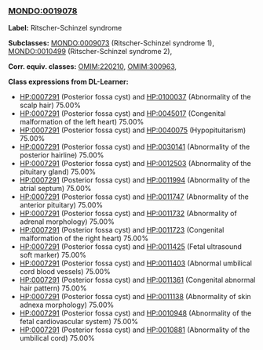 
### [MONDO:0019078](http://purl.obolibrary.org/obo/MONDO_0019078)
**Label:** Ritscher-Schinzel syndrome

**Subclasses:** [MONDO:0009073](http://purl.obolibrary.org/obo/MONDO_0009073) (Ritscher-Schinzel syndrome 1), [MONDO:0010499](http://purl.obolibrary.org/obo/MONDO_0010499) (Ritscher-Schinzel syndrome 2), 

**Corr. equiv. classes:** [OMIM:220210](http://purl.obolibrary.org/obo/OMIM_220210), [OMIM:300963](http://purl.obolibrary.org/obo/OMIM_300963), 

**Class expressions from DL-Learner:**

- [HP:0007291](http://purl.obolibrary.org/obo/HP_0007291) (Posterior fossa cyst) and [HP:0100037](http://purl.obolibrary.org/obo/HP_0100037) (Abnormality of the scalp hair) 75.00%
- [HP:0007291](http://purl.obolibrary.org/obo/HP_0007291) (Posterior fossa cyst) and [HP:0045017](http://purl.obolibrary.org/obo/HP_0045017) (Congenital malformation of the left heart) 75.00%
- [HP:0007291](http://purl.obolibrary.org/obo/HP_0007291) (Posterior fossa cyst) and [HP:0040075](http://purl.obolibrary.org/obo/HP_0040075) (Hypopituitarism) 75.00%
- [HP:0007291](http://purl.obolibrary.org/obo/HP_0007291) (Posterior fossa cyst) and [HP:0030141](http://purl.obolibrary.org/obo/HP_0030141) (Abnormality of the posterior hairline) 75.00%
- [HP:0007291](http://purl.obolibrary.org/obo/HP_0007291) (Posterior fossa cyst) and [HP:0012503](http://purl.obolibrary.org/obo/HP_0012503) (Abnormality of the pituitary gland) 75.00%
- [HP:0007291](http://purl.obolibrary.org/obo/HP_0007291) (Posterior fossa cyst) and [HP:0011994](http://purl.obolibrary.org/obo/HP_0011994) (Abnormality of the atrial septum) 75.00%
- [HP:0007291](http://purl.obolibrary.org/obo/HP_0007291) (Posterior fossa cyst) and [HP:0011747](http://purl.obolibrary.org/obo/HP_0011747) (Abnormality of the anterior pituitary) 75.00%
- [HP:0007291](http://purl.obolibrary.org/obo/HP_0007291) (Posterior fossa cyst) and [HP:0011732](http://purl.obolibrary.org/obo/HP_0011732) (Abnormality of adrenal morphology) 75.00%
- [HP:0007291](http://purl.obolibrary.org/obo/HP_0007291) (Posterior fossa cyst) and [HP:0011723](http://purl.obolibrary.org/obo/HP_0011723) (Congenital malformation of the right heart) 75.00%
- [HP:0007291](http://purl.obolibrary.org/obo/HP_0007291) (Posterior fossa cyst) and [HP:0011425](http://purl.obolibrary.org/obo/HP_0011425) (Fetal ultrasound soft marker) 75.00%
- [HP:0007291](http://purl.obolibrary.org/obo/HP_0007291) (Posterior fossa cyst) and [HP:0011403](http://purl.obolibrary.org/obo/HP_0011403) (Abnormal umbilical cord blood vessels) 75.00%
- [HP:0007291](http://purl.obolibrary.org/obo/HP_0007291) (Posterior fossa cyst) and [HP:0011361](http://purl.obolibrary.org/obo/HP_0011361) (Congenital abnormal hair pattern) 75.00%
- [HP:0007291](http://purl.obolibrary.org/obo/HP_0007291) (Posterior fossa cyst) and [HP:0011138](http://purl.obolibrary.org/obo/HP_0011138) (Abnormality of skin adnexa morphology) 75.00%
- [HP:0007291](http://purl.obolibrary.org/obo/HP_0007291) (Posterior fossa cyst) and [HP:0010948](http://purl.obolibrary.org/obo/HP_0010948) (Abnormality of the fetal cardiovascular system) 75.00%
- [HP:0007291](http://purl.obolibrary.org/obo/HP_0007291) (Posterior fossa cyst) and [HP:0010881](http://purl.obolibrary.org/obo/HP_0010881) (Abnormality of the umbilical cord) 75.00%


